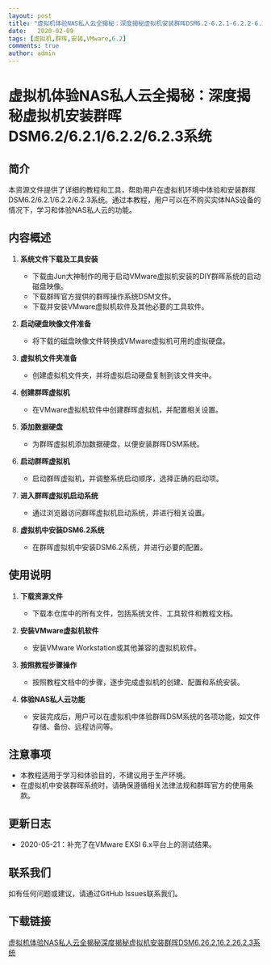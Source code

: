 ```yaml
---
layout: post
title: "虚拟机体验NAS私人云全揭秘：深度揭秘虚拟机安装群晖DSM6.2-6.2.1-6.2.2-6.2.3系统"
date:   2020-02-09
tags: [虚拟机,群晖,安装,VMware,6.2]
comments: true
author: admin
---
```

# 虚拟机体验NAS私人云全揭秘：深度揭秘虚拟机安装群晖DSM6.2/6.2.1/6.2.2/6.2.3系统

## 简介
本资源文件提供了详细的教程和工具，帮助用户在虚拟机环境中体验和安装群晖DSM6.2/6.2.1/6.2.2/6.2.3系统。通过本教程，用户可以在不购买实体NAS设备的情况下，学习和体验NAS私人云的功能。

## 内容概述
1. **系统文件下载及工具安装**
   - 下载由Jun大神制作的用于启动VMware虚拟机安装的DIY群晖系统的启动磁盘映像。
   - 下载群晖官方提供的群晖操作系统DSM文件。
   - 下载并安装VMware虚拟机软件及其他必要的工具软件。

2. **启动硬盘映像文件准备**
   - 将下载的磁盘映像文件转换成VMware虚拟机可用的虚拟硬盘。

3. **虚拟机文件夹准备**
   - 创建虚拟机文件夹，并将虚拟启动硬盘复制到该文件夹中。

4. **创建群晖虚拟机**
   - 在VMware虚拟机软件中创建群晖虚拟机，并配置相关设置。

5. **添加数据硬盘**
   - 为群晖虚拟机添加数据硬盘，以便安装群晖DSM系统。

6. **启动群晖虚拟机**
   - 启动群晖虚拟机，并调整系统启动顺序，选择正确的启动项。

7. **进入群晖虚拟机启动系统**
   - 通过浏览器访问群晖虚拟机启动系统，并进行相关设置。

8. **虚拟机中安装DSM6.2系统**
   - 在群晖虚拟机中安装DSM6.2系统，并进行必要的配置。

## 使用说明
1. **下载资源文件**
   - 下载本仓库中的所有文件，包括系统文件、工具软件和教程文档。

2. **安装VMware虚拟机软件**
   - 安装VMware Workstation或其他兼容的虚拟机软件。

3. **按照教程步骤操作**
   - 按照教程文档中的步骤，逐步完成虚拟机的创建、配置和系统安装。

4. **体验NAS私人云功能**
   - 安装完成后，用户可以在虚拟机中体验群晖DSM系统的各项功能，如文件存储、备份、远程访问等。

## 注意事项
- 本教程适用于学习和体验目的，不建议用于生产环境。
- 在虚拟机中安装群晖系统时，请确保遵循相关法律法规和群晖官方的使用条款。

## 更新日志
- 2020-05-21：补充了在VMware EXSI 6.x平台上的测试结果。

## 联系我们
如有任何问题或建议，请通过GitHub Issues联系我们。

## 下载链接

[虚拟机体验NAS私人云全揭秘深度揭秘虚拟机安装群晖DSM6.26.2.16.2.26.2.3系统](https://pan.quark.cn/s/3368aa8e5b24)